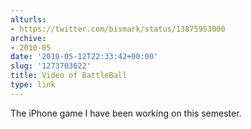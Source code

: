 ```yaml
---
alturls:
- https://twitter.com/bismark/status/13875953000
archive:
- 2010-05
date: '2010-05-12T22:33:42+00:00'
slug: '1273703622'
title: Video of BattleBall
type: link
---
```


The iPhone game I have been working on this semester.

